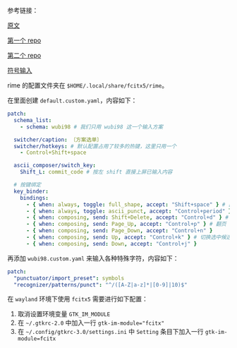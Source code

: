 参考链接：

[原文](https://arzx.org/posts/2019-12-27-rime-%E4%BA%94%E7%AC%94-98-%E9%85%8D%E7%BD%AE%E6%8C%87%E5%8D%97.html)

[第一个 repo](https://github.com/arzyu/rime-wubi98)

[第二个 repo](https://github.com/rime/rime-pinyin-simp)

[符号输入](https://github.com/rime/rime-prelude)

rime 的配置文件夹在 `$HOME/.local/share/fcitx5/rime`。

在里面创建 `default.custom.yaml`，内容如下：

```yaml
patch:
  schema_list:
    - schema: wubi98 # 我们只用 wubi98 这一个输入方案

  switcher/caption: 〔方案选单〕
  switcher/hotkeys: # 默认配置占用了较多的热键，这里只用一个
    - Control+Shift+space

  ascii_composer/switch_key:
    Shift_L: commit_code # 按左 shift 直接上屏已输入内容

  # 按键绑定
  key_binder:
    bindings:
      - { when: always, toggle: full_shape, accept: "Shift+space" } # [shift+空格] 切换全半角
      - { when: always, toggle: ascii_punct, accept: "Control+period" } # [ctrl+.] 切换中英文标点
      - { when: composing, send: Shift+Delete, accept: "Control+d" } # [ctrl+d] 删除自造词
      - { when: composing, send: Page_Up, accept: "Control+p" } # 翻页
      - { when: composing, send: Page_Down, accept: "Control+n" }
      - { when: composing, send: Up, accept: "Control+k" } # 切换选中候选词
      - { when: composing, send: Down, accept: "Control+j" }
```

再添加 `wubi98.custom.yaml` 来输入各种特殊字符，内容如下：

```yaml
patch:
  "punctuator/import_preset": symbols
  "recognizer/patterns/punct": "^/([A-Z|a-z]*|[0-9]|10)$"
```

在 `wayland` 环境下使用 `fcitx5` 需要进行如下配置：

1. 取消设置环境变量 `GTK_IM_MODULE`
2. 在 `~/.gtkrc-2.0` 中加入一行 `gtk-im-module="fcitx"`
3. 在 `~/.config/gtkrc-3.0/settings.ini` 中 `Setting` 条目下加入一行 `gtk-im-module=fcitx`
